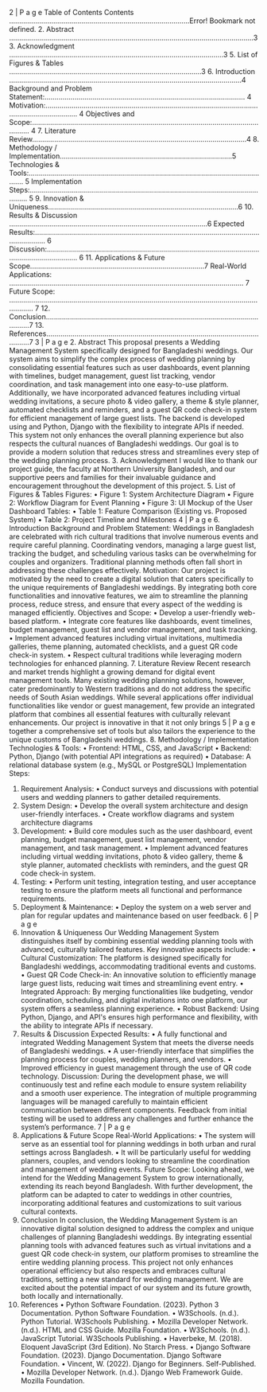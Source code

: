 2 | P a g e
Table of Contents
Contents
..........................................................................................Error! Bookmark not defined.
2. Abstract ..........................................................................................................................3
3. Acknowledgment ...........................................................................................................3
5. List of Figures & Tables ................................................................................................3
6. Introduction ....................................................................................................................4
Background and Problem Statement:.................................................................................................... 4
Motivation:............................................................................................................................................ 4
Objectives and Scope:........................................................................................................................... 4
7. Literature Review...........................................................................................................4
8. Methodology / Implementation......................................................................................5
Technologies & Tools:.......................................................................................................................... 5
Implementation Steps:........................................................................................................................... 5
9. Innovation & Uniqueness...............................................................................................6
10. Results & Discussion ...................................................................................................6
Expected Results:.................................................................................................................................. 6
Discussion:............................................................................................................................................ 6
11. Applications & Future Scope.......................................................................................7
Real-World Applications: ..................................................................................................................... 7
Future Scope: ........................................................................................................................................ 7
12. Conclusion....................................................................................................................7
13. References....................................................................................................................7
3 | P a g e
2. Abstract
This proposal presents a Wedding Management System specifically designed for
Bangladeshi weddings. Our system aims to simplify the complex process of wedding
planning by consolidating essential features such as user dashboards, event planning with
timelines, budget management, guest list tracking, vendor coordination, and task
management into one easy-to-use platform. Additionally, we have incorporated advanced
features including virtual wedding invitations, a secure photo & video gallery, a theme &
style planner, automated checklists and reminders, and a guest QR code check-in system
for efficient management of large guest lists. The backend is developed using and
Python, Django with the flexibility to integrate APIs if needed. This system not only
enhances the overall planning experience but also respects the cultural nuances of
Bangladeshi weddings. Our goal is to provide a modern solution that reduces stress and
streamlines every step of the wedding planning process.
3. Acknowledgment
I would like to thank our project guide, the faculty at Northern University Bangladesh,
and our supportive peers and families for their invaluable guidance and encouragement
throughout the development of this project.
5. List of Figures & Tables
Figures:
• Figure 1: System Architecture Diagram
• Figure 2: Workflow Diagram for Event Planning
• Figure 3: UI Mockup of the User Dashboard
Tables:
• Table 1: Feature Comparison (Existing vs. Proposed System)
• Table 2: Project Timeline and Milestones
4 | P a g e
6. Introduction
Background and Problem Statement:
Weddings in Bangladesh are celebrated with rich cultural traditions that involve
numerous events and require careful planning. Coordinating vendors, managing a large
guest list, tracking the budget, and scheduling various tasks can be overwhelming for
couples and organizers. Traditional planning methods often fall short in addressing these
challenges effectively.
Motivation:
Our project is motivated by the need to create a digital solution that caters specifically to
the unique requirements of Bangladeshi weddings. By integrating both core
functionalities and innovative features, we aim to streamline the planning process, reduce
stress, and ensure that every aspect of the wedding is managed efficiently.
Objectives and Scope:
• Develop a user-friendly web-based platform.
• Integrate core features like dashboards, event timelines, budget management,
guest list and vendor management, and task tracking.
• Implement advanced features including virtual invitations, multimedia
galleries, theme planning, automated checklists, and a guest QR code check-in
system.
• Respect cultural traditions while leveraging modern technologies for
enhanced planning.
7. Literature Review
Recent research and market trends highlight a growing demand for digital event
management tools. Many existing wedding planning solutions, however, cater
predominantly to Western traditions and do not address the specific needs of South Asian
weddings. While several applications offer individual functionalities like vendor or guest
management, few provide an integrated platform that combines all essential features with
culturally relevant enhancements. Our project is innovative in that it not only brings
5 | P a g e
together a comprehensive set of tools but also tailors the experience to the unique
customs of Bangladeshi weddings.
8. Methodology / Implementation
Technologies & Tools:
• Frontend: HTML, CSS, and JavaScript
• Backend: Python, Django (with potential API integrations as required)
• Database: A relational database system (e.g., MySQL or PostgreSQL)
Implementation Steps:
1. Requirement Analysis:
• Conduct surveys and discussions with potential users and wedding
planners to gather detailed requirements.
2. System Design:
• Develop the overall system architecture and design user-friendly
interfaces.
• Create workflow diagrams and system architecture diagrams
3. Development:
• Build core modules such as the user dashboard, event planning, budget
management, guest list management, vendor management, and task
management.
• Implement advanced features including virtual wedding invitations,
photo & video gallery, theme & style planner, automated checklists
with reminders, and the guest QR code check-in system.
4. Testing:
• Perform unit testing, integration testing, and user acceptance testing to
ensure the platform meets all functional and performance
requirements.
5. Deployment & Maintenance:
• Deploy the system on a web server and plan for regular updates and
maintenance based on user feedback.
6 | P a g e
9. Innovation & Uniqueness
Our Wedding Management System distinguishes itself by combining essential wedding
planning tools with advanced, culturally tailored features. Key innovative aspects
include:
• Cultural Customization: The platform is designed specifically for
Bangladeshi weddings, accommodating traditional events and customs.
• Guest QR Code Check-in: An innovative solution to efficiently manage large
guest lists, reducing wait times and streamlining event entry.
• Integrated Approach: By merging functionalities like budgeting, vendor
coordination, scheduling, and digital invitations into one platform, our system
offers a seamless planning experience.
• Robust Backend: Using Python, Django, and API's ensures high performance
and flexibility, with the ability to integrate APIs if necessary.
10. Results & Discussion
Expected Results:
• A fully functional and integrated Wedding Management System that meets
the diverse needs of Bangladeshi weddings.
• A user-friendly interface that simplifies the planning process for couples,
wedding planners, and vendors.
• Improved efficiency in guest management through the use of QR code
technology.
Discussion:
During the development phase, we will continuously test and refine each module to
ensure system reliability and a smooth user experience. The integration of multiple
programming languages will be managed carefully to maintain efficient communication
between different components. Feedback from initial testing will be used to address any
challenges and further enhance the system’s performance.
7 | P a g e
11. Applications & Future Scope
Real-World Applications:
• The system will serve as an essential tool for planning weddings in both
urban and rural settings across Bangladesh.
• It will be particularly useful for wedding planners, couples, and vendors
looking to streamline the coordination and management of wedding events.
Future Scope:
Looking ahead, we intend for the Wedding Management System to grow internationally,
extending its reach beyond Bangladesh. With further development, the platform can be
adapted to cater to weddings in other countries, incorporating additional features and
customizations to suit various cultural contexts.
12. Conclusion
In conclusion, the Wedding Management System is an innovative digital solution
designed to address the complex and unique challenges of planning Bangladeshi
weddings. By integrating essential planning tools with advanced features such as virtual
invitations and a guest QR code check-in system, our platform promises to streamline the
entire wedding planning process. This project not only enhances operational efficiency
but also respects and embraces cultural traditions, setting a new standard for wedding
management. We are excited about the potential impact of our system and its future
growth, both locally and internationally.
13. References
• Python Software Foundation. (2023). Python 3 Documentation. Python Software Foundation.
• W3Schools. (n.d.). Python Tutorial. W3Schools Publishing.
• Mozilla Developer Network. (n.d.). HTML and CSS Guide. Mozilla Foundation.
• W3Schools. (n.d.). JavaScript Tutorial. W3Schools Publishing.
• Haverbeke, M. (2018). Eloquent JavaScript (3rd Edition). No Starch Press.
• Django Software Foundation. (2023). Django Documentation. Django Software Foundation.
• Vincent, W. (2022). Django for Beginners. Self-Published.
• Mozilla Developer Network. (n.d.). Django Web Framework Guide. Mozilla Foundation.